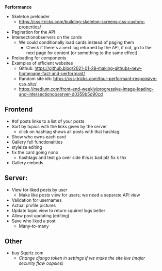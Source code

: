 **Performance**

-   Skeleton preloader
    -   https://css-tricks.com/building-skeleton-screens-css-custom-properties/
-   Pagination for the API
-   Intersectionobservers on the cards
    -   We could conditionally load cards instead of paging them
        -   Check if there's a next log returned by the API, if not, go to the next page for content (or something to the same effect)
-   Preloading for components
-   Examples of efficient websites
    -   Github: https://github.blog/2021-01-29-making-githubs-new-homepage-fast-and-performant/
    -   Random site idk: https://css-tricks.com/tour-performant-responsive-css-site/
    -   https://medium.com/front-end-weekly/progressive-image-loading-and-intersectionobserver-d0359b5d90cd

## **Frontend**

-   #of posts links to a list of your posts
-   Sort by topics with the links given by the server
    -   click on hashtag shows all posts with that hashtag
-   Show who owns each card
-   Gallery full functionalities
-   styleize editing
-   fix the card going nono
    -   hashtags and text go over side this is bad plz fix k thx
-   Gallery embeds

## **Server:**

-   View for liked posts by user
    - Make like posts view for users; we need a separate API view
-   Validation for usernames
-   Actual profile pictures
-   Update topic view to return squirrel logs better
-   Allow post updating (editing)
-   Save who liked a post
    - Many-to-many

## **Other**

-   buy Sqqrlz.com
    -   _Change django token in settings if we make the site live (major security flaw oopsies)_
